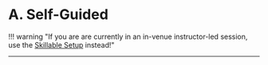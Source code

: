 # A. Self-Guided 

!!! warning "If you are are currently in an in-venue instructor-led session, use the [Skillable Setup](./02-Skillable.md) instead!"

---
